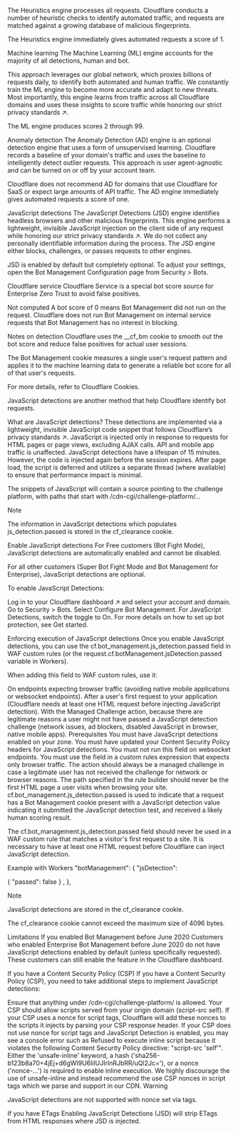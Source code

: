 The Heuristics engine processes all requests. Cloudflare conducts a number of heuristic checks to identify automated traffic, and requests are matched against a growing database of malicious fingerprints.

The Heuristics engine immediately gives automated requests a score of 1.

Machine learning
The Machine Learning (ML) engine accounts for the majority of all detections, human and bot.

This approach leverages our global network, which proxies billions of requests daily, to identify both automated and human traffic. We constantly train the ML engine to become more accurate and adapt to new threats. Most importantly, this engine learns from traffic across all Cloudflare domains and uses these insights to score traffic while honoring our strict privacy standards ↗.

The ML engine produces scores 2 through 99.

Anomaly detection
The Anomaly Detection (AD) engine is an optional detection engine that uses a form of unsupervised learning. Cloudflare records a baseline of your domain's traffic and uses the baseline to intelligently detect outlier requests. This approach is user agent-agnostic and can be turned on or off by your account team.

Cloudflare does not recommend AD for domains that use Cloudflare for SaaS or expect large amounts of API traffic. The AD engine immediately gives automated requests a score of one.

JavaScript detections
The JavaScript Detections (JSD) engine identifies headless browsers and other malicious fingerprints. This engine performs a lightweight, invisible JavaScript injection on the client side of any request while honoring our strict privacy standards ↗. We do not collect any personally identifiable information during the process. The JSD engine either blocks, challenges, or passes requests to other engines.

JSD is enabled by default but completely optional. To adjust your settings, open the Bot Management Configuration page from Security > Bots.

Cloudflare service
Cloudflare Service is a special bot score source for Enterprise Zero Trust to avoid false positives.

Not computed
A bot score of 0 means Bot Management did not run on the request. Cloudflare does not run Bot Management on internal service requests that Bot Management has no interest in blocking.

Notes on detection
Cloudflare uses the __cf_bm cookie to smooth out the bot score and reduce false positives for actual user sessions.

The Bot Management cookie measures a single user's request pattern and applies it to the machine learning data to generate a reliable bot score for all of that user's requests.

For more details, refer to Cloudflare Cookies.


JavaScript detections are another method that help Cloudflare identify bot requests.

What are JavaScript detections?
These detections are implemented via a lightweight, invisible JavaScript code snippet that follows Cloudflare’s privacy standards ↗. JavaScript is injected only in response to requests for HTML pages or page views, excluding AJAX calls. API and mobile app traffic is unaffected. JavaScript detections have a lifespan of 15 minutes. However, the code is injected again before the session expires. After page load, the script is deferred and utilizes a separate thread (where available) to ensure that performance impact is minimal.

The snippets of JavaScript will contain a source pointing to the challenge platform, with paths that start with /cdn-cgi/challenge-platform/...

Note

The information in JavaScript detections which populates js_detection.passed is stored in the cf_clearance cookie.

Enable JavaScript detections
For Free customers (Bot Fight Mode), JavaScript detections are automatically enabled and cannot be disabled.

For all other customers (Super Bot Fight Mode and Bot Management for Enterprise), JavaScript detections are optional.

To enable JavaScript Detections:

Log in to your Cloudflare dashboard ↗ and select your account and domain.
Go to Security > Bots.
Select Configure Bot Management.
For JavaScript Detections, switch the toggle to On.
For more details on how to set up bot protection, see Get started.

Enforcing execution of JavaScript detections
Once you enable JavaScript detections, you can use the cf.bot_management.js_detection.passed field in WAF custom rules (or the request.cf.botManagement.jsDetection.passed variable in Workers).

When adding this field to WAF custom rules, use it:

On endpoints expecting browser traffic (avoiding native mobile applications or websocket endpoints).
After a user's first request to your application (Cloudflare needs at least one HTML request before injecting JavaScript detection).
With the Managed Challenge action, because there are legitimate reasons a user might not have passed a JavaScript detection challenge (network issues, ad blockers, disabled JavaScript in browser, native mobile apps).
Prerequisites
You must have JavaScript detections enabled on your zone.
You must have updated your Content Security Policy headers for JavaScript detections.
You must not run this field on websocket endpoints.
You must use the field in a custom rules expression that expects only browser traffic.
The action should always be a managed challenge in case a legitimate user has not received the challenge for network or browser reasons.
The path specified in the rule builder should never be the first HTML page a user visits when browsing your site.
cf.bot_management.js_detection.passed is used to indicate that a request has a Bot Management cookie present with a JavaScript detection value indicating it submitted the JavaScript detection test, and received a likely human scoring result.

The cf.bot_management.js_detection.passed field should never be used in a WAF custom rule that matches a visitor's first request to a site. It is necessary to have at least one HTML request before Cloudflare can inject JavaScript detection.

Example with Workers
"botManagement": {
"jsDetection":

{ "passed": false }
,
},

Note

JavaScript detections are stored in the cf_clearance cookie.

The cf_clearance cookie cannot exceed the maximum size of 4096 bytes.

Limitations
If you enabled Bot Management before June 2020
Customers who enabled Enterprise Bot Management before June 2020 do not have JavaScript detections enabled by default (unless specifically requested). These customers can still enable the feature in the Cloudflare dashboard.

If you have a Content Security Policy (CSP)
If you have a Content Security Policy (CSP), you need to take additional steps to implement JavaScript detections:

Ensure that anything under /cdn-cgi/challenge-platform/ is allowed. Your CSP should allow scripts served from your origin domain (script-src self).
If your CSP uses a nonce for script tags, Cloudflare will add these nonces to the scripts it injects by parsing your CSP response header.
If your CSP does not use nonce for script tags and JavaScript Detection is enabled, you may see a console error such as Refused to execute inline script because it violates the following Content Security Policy directive: "script-src 'self'". Either the 'unsafe-inline' keyword, a hash ('sha256-b123b8a70+4jEj+d6gWI9U6IilUJIrlnRJbRR/uQl2Jc='), or a nonce ('nonce-...') is required to enable inline execution. We highly discourage the use of unsafe-inline and instead recommend the use CSP nonces in script tags which we parse and support in our CDN.
Warning

JavaScript detections are not supported with nonce set via <meta> tags.

If you have ETags
Enabling JavaScript Detections (JSD) will strip ETags from HTML responses where JSD is injected.
